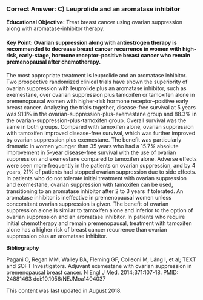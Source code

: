 
### Correct Answer: C) Leuprolide and an aromatase inhibitor 

**Educational Objective:** Treat breast cancer using ovarian suppression along with aromatase-inhibitor therapy.

#### **Key Point:** Ovarian suppression along with antiestrogen therapy is recommended to decrease breast cancer recurrence in women with high-risk, early-stage, hormone receptor–positive breast cancer who remain premenopausal after chemotherapy.

The most appropriate treatment is leuprolide and an aromatase inhibitor. Two prospective randomized clinical trials have shown the superiority of ovarian suppression with leuprolide plus an aromatase inhibitor, such as exemestane, over ovarian suppression plus tamoxifen or tamoxifen alone in premenopausal women with higher-risk hormone receptor–positive early breast cancer.
Analyzing the trials together, disease-free survival at 5 years was 91.1% in the ovarian-suppression-plus-exemestane group and 88.3% in the ovarian-suppression-plus-tamoxifen group. Overall survival was the same in both groups. Compared with tamoxifen alone, ovarian suppression with tamoxifen improved disease-free survival, which was further improved by ovarian suppression plus exemestane. The benefit was particularly dramatic in women younger than 35 years who had a 15.7% absolute improvement in 5-year disease-free survival with the use of ovarian suppression and exemestane compared to tamoxifen alone. Adverse effects were seen more frequently in the patients on ovarian suppression, and by 4 years, 21% of patients had stopped ovarian suppression due to side effects. In patients who do not tolerate initial treatment with ovarian suppression and exemestane, ovarian suppression with tamoxifen can be used, transitioning to an aromatase inhibitor after 2 to 3 years if tolerated.
An aromatase inhibitor is ineffective in premenopausal women unless concomitant ovarian suppression is given.
The benefit of ovarian suppression alone is similar to tamoxifen alone and inferior to the option of ovarian suppression and an aromatase inhibitor.
In patients who require initial chemotherapy and remain premenopausal, treatment with tamoxifen alone has a higher risk of breast cancer recurrence than ovarian suppression plus an aromatase inhibitor.

**Bibliography**

Pagani O, Regan MM, Walley BA, Fleming GF, Colleoni M, Láng I, et al; TEXT and SOFT Investigators. Adjuvant exemestane with ovarian suppression in premenopausal breast cancer. N Engl J Med. 2014;371:107-18. PMID: 24881463 doi:10.1056/NEJMoa1404037

This content was last updated in August 2018.
